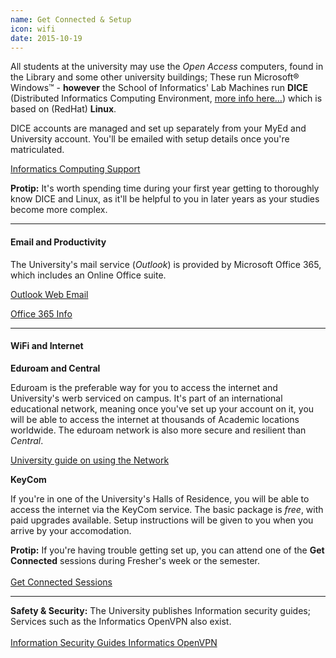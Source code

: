 ```yaml
---
name: Get Connected & Setup
icon: wifi
date: 2015-10-19
---
```


All students at the university may use the *Open Access* computers, found in the Library and
some other university buildings; These run Microsoft&reg; Windows&trade; - **however** the
School of Informatics' Lab Machines run **DICE** (Distributed Informatics Computing Environment,
[more info here&hellip;](http://computing.help.inf.ed.ac.uk/what-is-dice)) which is based on
(RedHat) **Linux**.

DICE accounts are managed and set up separately from your MyEd and University account.
You'll be emailed with setup details once you're matriculated.

<a href="http://computing.help.inf.ed.ac.uk/"
class="btn btn-default">
Informatics Computing Support
</a>

<div class="alert alert-info">
    <i class="fa fa-star"></i> <strong>Protip:</strong>
    It's worth spending time during your first year getting to thoroughly know 
    DICE and Linux, as it'll be helpful to you in later years as your studies become
    more complex.
</div>

---

<h4>Email and Productivity &nbsp; <i class="fa fa-briefcase muted"></i></h4>

The University's mail service (*Outlook*) is provided by Microsoft Office 365, 
which includes an Online Office suite.

<div class="btn-group">
<a class="btn btn-default" 
href="https://www.office365.ed.ac.uk/">
    Outlook Web Email
</a>

<a class="btn btn-default" 
href="http://www.ed.ac.uk/information-services/computing/comms-and-collab/office365">
    Office 365 Info
</a>

</div>

---

<h4>WiFi and Internet &nbsp; <i class="fa fa-wifi muted"></i></h4>

**Eduroam and Central**

Eduroam is the preferable way for you to access the internet and University's
werb serviced on campus. It's part of an international educational network, meaning
once you've set up your account on it, you will be able to access the internet at thousands of
Academic locations worldwide. The eduroam network is also more secure and resilient than *Central*.

<a class="btn btn-default" 
href="http://www.ed.ac.uk/information-services/computing/desktop-personal/wireless-networking/wlan-using">
    University guide on using the Network
</a>
<br>


**KeyCom**

If you're in one of the University's Halls of Residence, you will be able
to access the internet via the KeyCom service. The basic package is *free*, with
paid upgrades available. Setup instructions will be given to you
when you arrive by your accomodation.

<div class="alert alert-info">
    <i class="fa fa-star"></i> <strong>Protip:</strong>
    If you're having trouble getting set up, you can attend one of the <strong>Get Connected</strong>
    sessions during Fresher's week or the semester.
    <br><br>
    <a href="http://www.ed.ac.uk/information-services/about/news/get-connected-sessions-for-new-students"
    class="btn btn-sm btn-info">
    Get Connected Sessions
    </a>
</div>

---

<div class="alert alert-success">
    <i class="fa fa-lock"></i> <strong>Safety &amp; Security:</strong>
    The University publishes Information security guides; Services such as the Informatics OpenVPN also
    exist.
    <br><br>
    <div class="btn-group">
        <a href="www.ed.ac.uk/infosec"
        class="btn btn-sm btn-success">
            Information Security Guides
        </a>
        <a href="http://computing.help.inf.ed.ac.uk/openvpn"
        class="btn btn-sm btn-success">
            Informatics OpenVPN
        </a>
    </div>
</div>
